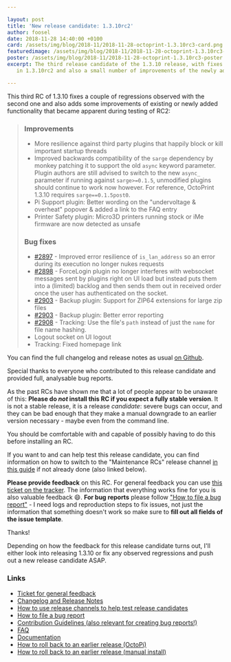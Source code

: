 ```yaml
---

layout: post
title: 'New release candidate: 1.3.10rc2'
author: foosel
date: 2018-11-28 14:40:00 +0100
card: /assets/img/blog/2018-11/2018-11-28-octoprint-1.3.10rc3-card.png
featuredimage: /assets/img/blog/2018-11/2018-11-28-octoprint-1.3.10rc3-card.png
poster: /assets/img/blog/2018-11/2018-11-28-octoprint-1.3.10rc3-poster.png
excerpt: The third release candidate of the 1.3.10 release, with fixes for regressions discovered
   in 1.3.10rc2 and also a small number of improvements of the newly added functionality.

---
```


This third RC of 1.3.10 fixes a couple of regressions observed with the second one and also adds some improvements
of existing or newly added functionality that became apparent during testing of RC2:

> ### Improvements
> 
>   * More resilience against third party plugins that happily block or kill important startup threads
>   * Improved backwards compatibility of the `sarge` dependency by monkey patching it to support the old `async` keyword parameter. Plugin authors are still advised to switch to the new `async_` parameter if running against `sarge>=0.1.5`, unmodified plugins should continue to work now however. For reference, OctoPrint 1.3.10 requires `sarge==0.1.5post0`.
>   * Pi Support plugin: Better wording on the "undervoltage & overheat" popover & added a link to the FAQ entry
>   * Printer Safety plugin: Micro3D printers running stock or iMe firmware are now detected as unsafe
> 
> ### Bug fixes
> 
>   * [#2897](https://github.com/foosel/OctoPrint/issues/2897) - Improved error resilience of `is_lan_address` so an error during its execution no longer nukes requests
>   * [#2898](https://github.com/foosel/OctoPrint/issues/2898) - ForceLogin plugin no longer interferes with websocket messages sent by plugins right on UI load but instead puts them into a (limited) backlog and then sends them out in received order once the user has authenticated on the socket.
>   * [#2903](https://github.com/foosel/OctoPrint/issues/2903) - Backup plugin: Support for ZIP64 extensions for large zip files
>   * [#2903](https://github.com/foosel/OctoPrint/issues/2903) - Backup plugin: Better error reporting
>   * [#2908](https://github.com/foosel/OctoPrint/issues/2908) - Tracking: Use the file's `path` instead of just the `name` for file name hashing.
>   * Logout socket on UI logout
>   * Tracking: Fixed homepage link

You can find the full changelog and release notes as usual [on Github](https://github.com/foosel/OctoPrint/releases/tag/1.3.10rc3).

Special thanks to everyone who contributed to this release candidate and provided full, analysable bug reports.

As the past RCs have shown me that a lot of people appear to be unaware of this: **Please do *not* install this RC if you 
expect a fully stable version**. It is not a stable release, it is a release *candidate*: severe bugs can occur, and 
they can be bad enough that they make a manual downgrade to an earlier version necessary - maybe even from the command line. 

You should be comfortable with and capable of possibly having to do this before installing an RC.

If you want to and can help test this release candidate, you can find information on how to switch to the 
"Maintenance RCs" release channel [in this guide](https://discourse.octoprint.org/t/how-to-use-the-release-channels-to-help-test-release-candidates/402)
if not already done (also linked below).

**Please provide feedback** on this RC. For general feedback you can use 
[this ticket on the tracker](https://github.com/foosel/OctoPrint/issues/2917).
The information that everything works fine for you is also valuable feedback 😄. **For bug reports** please follow
["How to file a bug report"](https://github.com/foosel/OctoPrint/blob/master/CONTRIBUTING.md#how-to-file-a-bug-report) - 
I need logs and reproduction steps to fix issues, not just the information that something doesn't work so make sure to
**fill out all fields of the issue template**.

Thanks!

Depending on how the feedback for this release candidate turns out, I'll either look into releasing 1.3.10 or fix any 
observed regressions and push out a new release candidate ASAP.

### Links

  * [Ticket for general feedback](https://github.com/foosel/OctoPrint/issues/2917)
  * [Changelog and Release Notes](https://github.com/foosel/OctoPrint/releases/tag/1.3.10rc3)
  * [How to use release channels to help test release candidates](https://discourse.octoprint.org/t/how-to-use-the-release-channels-to-help-test-release-candidates/402)
  * [How to file a bug report](https://github.com/foosel/OctoPrint/blob/master/CONTRIBUTING.md#how-to-file-a-bug-report)
  * [Contribution Guidelines (also relevant for creating bug reports!)](https://github.com/foosel/OctoPrint/blob/master/CONTRIBUTING.md)
  * [FAQ](https://faq.octoprint.org)
  * [Documentation](http://docs.octoprint.org/)
  * [How to roll back to an earlier release (OctoPi)](https://discourse.octoprint.org/t/how-can-i-revert-to-an-older-version-of-the-octoprint-installation-on-my-octopi-image/205)
  * [How to roll back to an earlier release (manual install)](https://discourse.octoprint.org/t/how-can-i-roll-back-to-an-earlier-version-after-an-update/234)
